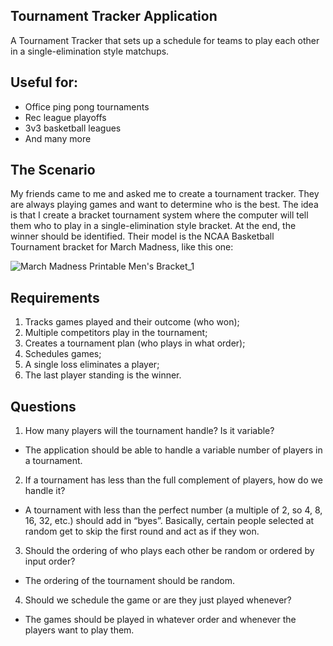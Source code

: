 ## Tournament Tracker Application

A Tournament Tracker that sets up a schedule for teams to play each other in a single-elimination style matchups.

## Useful for: 

- Office ping pong tournaments
- Rec league playoffs
- 3v3 basketball leagues
- And many more

## The Scenario

My friends came to me and asked me to create a tournament tracker. They are always playing games and want to determine who is the best. The idea is that I create a bracket tournament system where the computer will tell them who to play in a single-elimination style bracket. At the end, the winner should be identified. Their model is the NCAA Basketball Tournament bracket for March Madness, like this one:


![March Madness Printable Men's Bracket_1](https://user-images.githubusercontent.com/87620471/231030700-fb19444b-7dd4-4c55-a6c9-9a0b29ebc49a.jpg)

## Requirements

1. Tracks games played and their outcome (who won);
2. Multiple competitors play in the tournament;
3. Creates a tournament plan (who plays in what order);
4. Schedules games;
5. A single loss eliminates a player;
6. The last player standing is the winner.

## Questions 

1. How many players will the tournament handle? Is it variable?
  - The application should be able to handle a variable number of players in a tournament.
2. If a tournament has less than the full complement of players, how do we handle it?
  - A tournament with less than the perfect number (a multiple of 2, so 4, 8, 16, 32, etc.) should add in “byes”. Basically, certain people selected at random get to       skip the first round and act as if they won.
3. Should the ordering of who plays each other be random or ordered by input order?
  - The ordering of the tournament should be random.
4. Should we schedule the game or are they just played whenever? 
  - The games should be played in whatever order and whenever the players want to play them.




